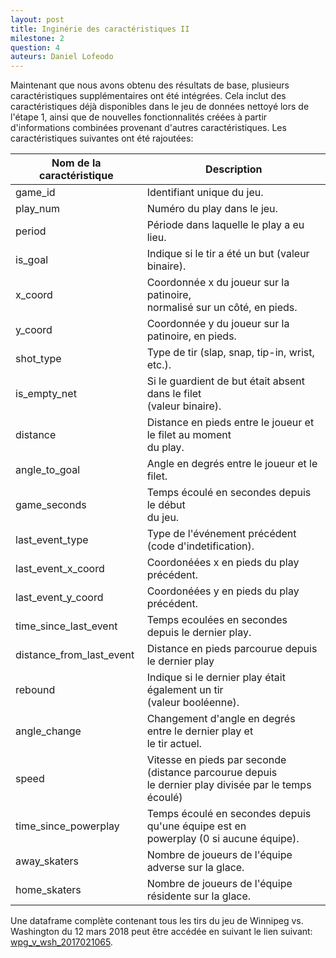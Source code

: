 ```yaml
---
layout: post
title: Inginérie des caractéristiques II
milestone: 2
question: 4
auteurs: Daniel Lofeodo
---
```

Maintenant que nous avons obtenu des résultats de base, plusieurs caractéristiques supplémentaires ont été intégrées. Cela inclut des caractéristiques déjà disponibles dans le jeu de données nettoyé lors de l'étape 1, ainsi que de nouvelles fonctionnalités créées à partir d'informations combinées provenant d'autres caractéristiques. Les caractéristiques suivantes ont été rajoutées:

| Nom de la caractéristique | Description                                                                                                  |
| -------------------------- | ------------------------------------------------------------------------------------------------------------ |
| game_id                    | Identifiant unique du jeu.                                                                                   |
| play_num                   | Numéro du play dans le jeu.                                                                                 |
| period                     | Période dans laquelle le play a eu lieu.                                                                    |
| is_goal                    | Indique si le tir a été un but (valeur binaire).                                                           |
| x_coord                    | Coordonnée x du joueur sur la patinoire,<br />normalisé sur un côté, en pieds.                           |
| y_coord                    | Coordonnée y du joueur sur la patinoire, en pieds.                                                          |
| shot_type                  | Type de tir (slap, snap, tip-in, wrist, etc.).                                                               |
| is_empty_net               | Si le guardient de but était absent dans le filet<br />(valeur binaire).                                    |
| distance                   | Distance en pieds entre le joueur et le filet au moment<br />du play.                                       |
| angle_to_goal              | Angle en degrés entre le joueur et le filet.                                                                |
| game_seconds               | Temps écoulé en secondes depuis le début<br />du jeu.                                                    |
| last_event_type            | Type de l'événement précédent (code d'indetification).                                                   |
| last_event_x_coord         | Coordonéées x en pieds du play précédent.                                                               |
| last_event_y_coord         | Coordonéées y en pieds du play précédent.                                                                |
| time_since_last_event      | Temps ecoulées en secondes depuis le dernier play.                                                          |
| distance_from_last_event   | Distance en pieds parcourue depuis le dernier play                                                         |
| rebound                    | Indique si le dernier play était également un tir<br />(valeur booléenne).                                |
| angle_change               | Changement d'angle en degrés entre le dernier play et<br />le tir actuel.                                   |
| speed                      | Vitesse en pieds par seconde (distance parcourue depuis<br />le dernier play divisée par le temps écoulé) |
| time_since_powerplay       | Temps écoulé en secondes depuis qu'une équipe est en<br />powerplay (0 si aucune équipe).                |
| away_skaters               | Nombre de joueurs de l'équipe adverse sur la glace.                                                         |
| home_skaters               | Nombre de joueurs de l'équipe résidente sur la glace.                                                      |

Une dataframe complète contenant tous les tirs du jeu de Winnipeg vs. Washington du 12 mars 2018 peut être accédée en suivant le lien suivant: [wpg_v_wsh_2017021065](https://wandb.ai/IFT6758-2024-A02/IFT6758.2024-A02/artifacts/dataset/wpg_v_wsh_2017021065/v0/files/wpg_v_wsh_2017021065.table.json).
